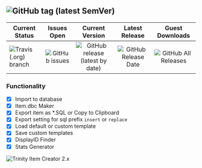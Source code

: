## ![GitHub tag (latest SemVer)](https://img.shields.io/github/v/tag/TrinityItemCreator/TrinityItemCreator?color=lime&label=Trinity%20Item%20Creator)
| Current Status | Issues Open | Current Version | Latest Release | Guest Downloads |
| ------------- |:-------------:|:-------------:|:-------------:|:-------------:|
| ![Travis (.org) branch](https://img.shields.io/travis/TrinityItemCreator/TrinityItemCreator/master?color=lime&style=for-the-badge) | ![GitHub issues](https://img.shields.io/github/issues-raw/TrinityItemCreator/TrinityItemCreator?style=for-the-badge) | ![GitHub release (latest by date)](https://img.shields.io/github/v/release/TrinityItemCreator/TrinityItemCreator?label=Version&style=for-the-badge) | ![GitHub Release Date](https://img.shields.io/github/release-date/TrinityItemCreator/TrinityItemCreator?label=Latest%20Release&logo=travis&style=for-the-badge) | ![GitHub All Releases](https://img.shields.io/github/downloads/TrinityItemCreator/TrinityItemCreator/total?label=Total%20Downloads&style=for-the-badge) |

### Functionality
- [x] Import to database
- [x] Item.dbc Maker
- [x] Export item as *.SQL or Copy to Clipboard
- [x] Export setting for sql prefix `insert` or `replace`
- [x] Load default or custom template
- [x] Save custom templates
- [x] DisplayID Finder
- [x] Stats Generator

![Trinity Item Creator 2.x](https://image.ibb.co/mgpK9U/Screenshot_1.jpg)
